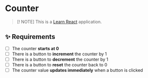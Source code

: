 # Counter

> [! NOTE]
> This is a [Learn React](https://github.com/kevindmorris/learn-react) application.

## ✨ Requirements

- [ ] The counter **starts at 0**
- [ ] There is a button to **increment** the counter by 1
- [ ] There is a button to **decrement** the counter by 1
- [ ] There is a button to **reset** the counter back to 0
- [ ] The counter value **updates immediately** when a button is clicked
